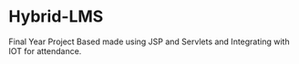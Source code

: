 # Hybrid-LMS
Final Year Project Based made using JSP and Servlets and Integrating with IOT for attendance.
